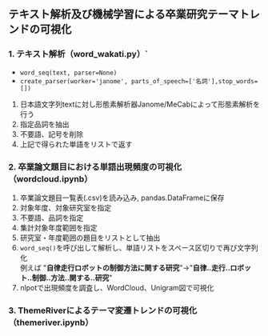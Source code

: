 ## テキスト解析及び機械学習による卒業研究テーマトレンドの可視化
### 1. テキスト解析（word_wakati.py）`
- `word_seq(text, parser=None)`
- `create_parser(worker='janome', parts_of_speech=['名詞'],stop_words=[])`
1. 日本語文字列textに対し形態素解析器Janome/MeCabによって形態素解析を行う
2. 指定品詞を抽出
3. 不要語、記号を削除
4. 上記で得られた単語をリストで返す

### 2. 卒業論文題目における単語出現頻度の可視化（wordcloud.ipynb）
1. 卒業論文題目一覧表(.csv)を読み込み, pandas.DataFrameに保存
2. 対象年度、対象研究室を指定
3. 不要語、品詞を指定
4. 集計対象年度範囲を指定
5. 研究室・年度範囲の題目をリストとして抽出
6. `word_seq()`を呼び出して解析し、単語リストをスペース区切りで再び文字列化
　<br>例えば "**自律走行ロボットの制御方法に関する研究**"->"**自律..走行..ロボット..制御..方法..関する..研究**"
7. nlpotで出現頻度を調査し、WordCloud、Unigram図で可視化
### 3. ThemeRiverによるテーマ変遷トレンドの可視化（themeriver.ipynb）

